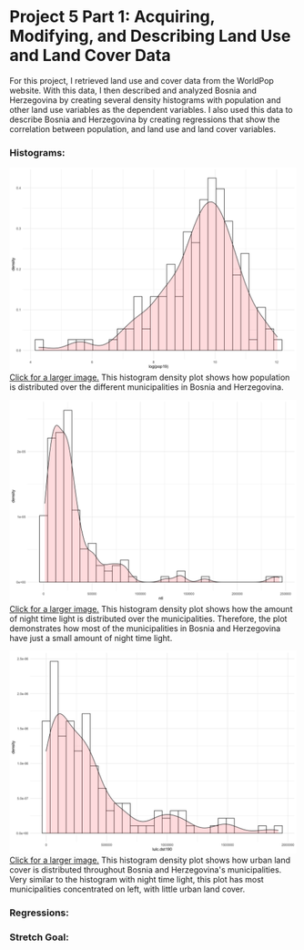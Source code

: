 # Project 5 Part 1: Acquiring, Modifying, and Describing Land Use and Land Cover Data

For this project, I retrieved land use and cover data from the WorldPop website. With this data, I then described and analyzed Bosnia and Herzegovina by creating several density histograms with population and other land use variables as the dependent variables. I also used this data to describe Bosnia and Herzegovina by creating regressions that show the correlation between population, and land use and land cover variables.


### Histograms:
![](bihpophist.png)
[Click for a larger image.](bihpophist.png) This histogram density plot shows how population is distributed over the different municipalities in Bosnia and Herzegovina.

![](bihntlhist.png)
[Click for a larger image.](bihntlhist.png) This histogram density plot shows how the amount of night time light is distributed over the municipalities. Therefore, the plot demonstrates how most of the municipalities in Bosnia and Herzegovina have just a small amount of night time light.

![](bihdst190hist.png)
[Click for a larger image.](bihdst190hist.png) This histogram density plot shows how urban land cover is distributed throughout Bosnia and Herzegovina's municipalities. Very similar to the histogram with night time light, this plot has most municipalities concentrated on left, with little urban land cover.


### Regressions:

### Stretch Goal:
